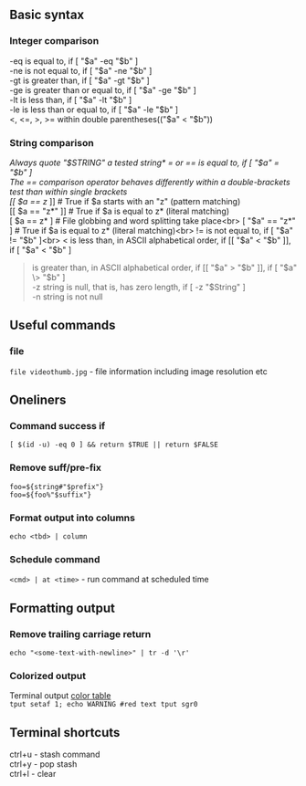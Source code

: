 ## Basic syntax
### Integer comparison
-eq is equal to, if [ "$a" -eq "$b" ]<br>
-ne is not equal to, if [ "$a" -ne "$b" ]<br>
-gt is greater than, if [ "$a" -gt "$b" ]<br>
-ge is greater than or equal to, if [ "$a" -ge "$b" ]<br>
-lt is less than, if [ "$a" -lt "$b" ]<br>
-le is less than or equal to, if [ "$a" -le "$b" ]<br>
<, <=, >, >= within double parentheses(("$a" < "$b"))<br>

### String comparison
*Always quote "$STRING" a tested string*
= or == is equal to, if [ "$a" = "$b" ]<br>
The == comparison operator behaves differently within a double-brackets test than within single brackets<br>
[[ $a == z* ]]   # True if $a starts with an "z" (pattern matching)<br>
[[ $a == "z*" ]] # True if $a is equal to z* (literal matching)<br>
[ $a == z* ]     # File globbing and word splitting take place<br>
[ "$a" == "z*" ] # True if $a is equal to z* (literal matching)<br>
!= is not equal to, if [ "$a" != "$b" ]<br>
< is less than, in ASCII alphabetical order, if [[ "$a" < "$b" ]], if [ "$a" \< "$b" ]<br>
> is greater than, in ASCII alphabetical order, if [[ "$a" > "$b" ]], if [ "$a" \> "$b" ]<br>
-z string is null, that is, has zero length, if [ -z "$String" ]<br>
-n string is not null<br>
## Useful commands
### file
`file videothumb.jpg` - file information including image resolution etc
## Oneliners
### Command success if
`[ $(id -u) -eq 0 ] && return $TRUE || return $FALSE`
### Remove suff/pre-fix
`foo=${string#"$prefix"}`<br>
`foo=${foo%"$suffix"}`<br>
### Format output into columns
`echo <tbd> | column` 
### Schedule command
`<cmd> | at <time>` - run command at scheduled time
## Formatting output
### Remove trailing carriage return
`echo "<some-text-with-newline>" | tr -d '\r'`
### Colorized output
Terminal output [color table](https://unix.stackexchange.com/questions/269077/tput-setaf-color-table-how-to-determine-color-codes)<br>
`tput setaf 1;
echo WARNING #red text
tput sgr0`
## Terminal shortcuts
ctrl+u - stash command<br>
ctrl+y - pop stash<br>
ctrl+l - clear<br>
